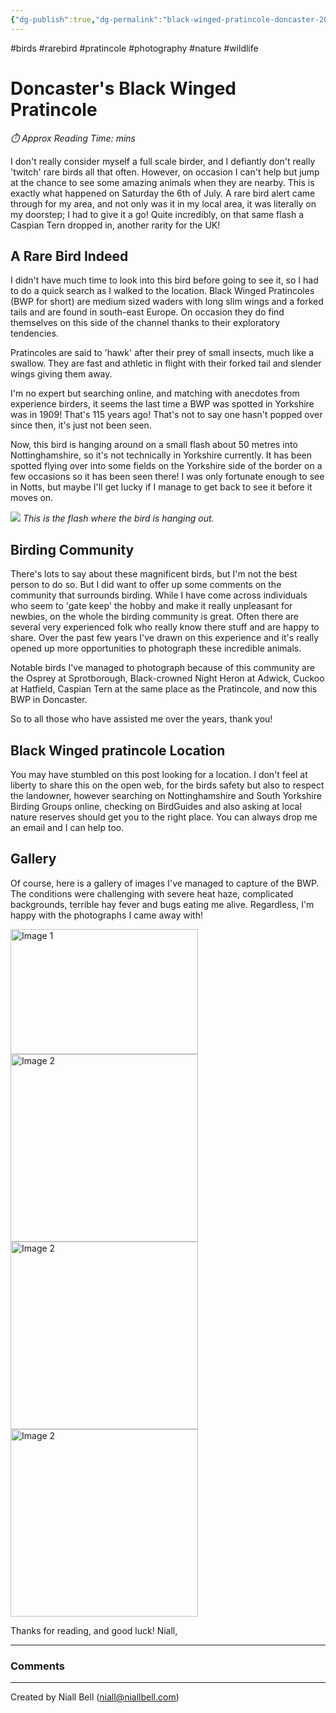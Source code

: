 ```yaml
---
{"dg-publish":true,"dg-permalink":"black-winged-pratincole-doncaster-2024","permalink":"/black-winged-pratincole-doncaster-2024/","title":"Black Winged Pratincole Doncaster 2024","hide":true,"tags":["Birds","rarebird","pratincole","photography"],"noteIcon":"1","created":"2024-07-08T10:04:15.770+01:00","updated":"2024-07-08T10:34:09.133+01:00"}
---
```


#birds #rarebird #pratincole #photography #nature #wildlife
# Doncaster's Black Winged Pratincole
<p id="reading-time" style="font-style: italic;">⏱️ Approx Reading Time:  <span id="inserted-text"></span> mins</p>
I don't really consider myself a full scale birder, and I defiantly don't really 'twitch' rare birds all that often. However, on occasion I can't help but jump at the chance to see some amazing animals when they are nearby. This is exactly what happened on Saturday the 6th of July. A rare bird alert came through for my area, and not only was it in my local area, it was literally on my doorstep; I had to give it a go! Quite incredibly, on that same flash a Caspian Tern dropped in, another rarity for the UK!

## A Rare Bird Indeed

I didn't have much time to look into this bird before going to see it, so I had to do a quick search as I walked to the location. Black Winged Pratincoles (BWP for short) are medium sized waders with long slim wings and a forked tails and are found in south-east Europe. On occasion they do find themselves on this side of the channel thanks to their exploratory tendencies.

Pratincoles are said to 'hawk' after their prey of small insects, much like a swallow. They are fast and athletic in flight with their forked tail and slender wings giving them away.

I'm no expert but searching online, and matching with anecdotes from experience birders, it seems the last time a BWP was spotted in Yorkshire was in 1909! That's 115 years ago! That's not to say one hasn't popped over since then, it's just not been seen.

Now, this bird is hanging around on a small flash about 50 metres into Nottinghamshire, so it's not technically in Yorkshire currently. It has been spotted flying over into some fields on the Yorkshire side of the border on a few occasions so it has been seen there! I was only fortunate enough to see in Notts, but maybe I'll get lucky if I manage to get back to see it before it moves on.

![](https://i.imgur.com/25Zqna9.jpeg)
*This is the flash where the bird is hanging out.*

## Birding Community

There's lots to say about these magnificent birds, but I'm not the best person to do so. But I did want to offer up some comments on the community that surrounds birding. While I have come across individuals who seem to 'gate keep' the hobby and make it really unpleasant for newbies, on the whole the birding community is great. Often there are several very experienced folk who really know there stuff and are happy to share. Over the past few years I've drawn on this experience and it's really opened up more opportunities to photograph these incredible animals. 

Notable birds I've managed to photograph because of this community are the Osprey at Sprotborough, Black-crowned Night Heron at Adwick, Cuckoo at Hatfield, Caspian Tern at the same place as the Pratincole, and now this BWP in Doncaster.

So to all those who have assisted me over the years, thank you!

## Black Winged pratincole Location

You may have stumbled on this post looking for a location. I don't feel at liberty to share this on the open web, for the birds safety but also to respect the landowner, however searching on Nottinghamshire and South Yorkshire Birding Groups online, checking on BirdGuides and also asking at local nature reserves should get you to the right place. You can always drop me an email and I can help too.

## Gallery

Of course, here is a gallery of images I've managed to capture of the BWP. The conditions were challenging with severe heat haze, complicated backgrounds, terrible hay fever and bugs eating me alive. Regardless, I'm happy with the photographs I came away with!


<div class="gallery">
    <a href="https://i.imgur.com/IJUcoJt.jpeg" data-fancybox="gallery">
        <img src="https://i.imgur.com/IJUcoJt.jpeg" alt="Image 1" width="300" height="200">
    </a>
    <a href="https://i.imgur.com/AU1TknR.jpeg" data-fancybox="gallery">
        <img src="https://i.imgur.com/AU1TknR.jpeg" alt="Image 2" width="300">
    </a>
    <a href="https://i.imgur.com/9tj0TxX.jpeg" data-fancybox="gallery">
        <img src="https://i.imgur.com/9tj0TxX.jpeg" alt="Image 2" width="300">
    </a>
    <a href="https://i.imgur.com/qOlO3d6.jpeg" data-fancybox="gallery">
        <img src="https://i.imgur.com/qOlO3d6.jpeg" alt="Image 2" width="300">
    </a>
</div>

Thanks for reading, and good luck!
Niall,

---
### Comments

<div id="waline"></div>
<script type="module">
	import { init } from 'https://unpkg.com/@waline/client@v3/dist/waline.js';
	init({
	  el: '#waline',
	  serverURL: 'https://niallscavecomments.vercel.app/',
	  lang: 'en',
	});
</script>

---
Created by Niall Bell (niall@niallbell.com)